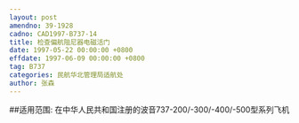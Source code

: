 ```yaml
---
layout: post
amendno: 39-1928
cadno: CAD1997-B737-14
title: 检查偏航阻尼器电磁活门
date: 1997-05-22 00:00:00 +0800
effdate: 1997-06-09 00:00:00 +0800
tag: B737
categories: 民航华北管理局适航处
author: 张森
---
```


##适用范围:
在中华人民共和国注册的波音737-200/-300/-400/-500型系列飞机

